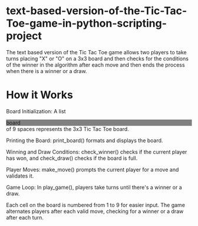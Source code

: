 # text-based-version-of-the-Tic-Tac-Toe-game-in-python-scripting-project
The text based version of the Tic Tac Toe game allows two players to take turns placing "X" or "O" on a 3x3 board and then checks for the conditions of the winner in the algorithm after each move and then ends the process when there is a winner or a draw.

# How it Works 
Board Initialization: A list <div style='background-color:gray'>board</div> of 9 spaces represents the 3x3 Tic Tac Toe board.

Printing the Board: print_board() formats and displays the board.

Winning and Draw Conditions: check_winner() checks if the current player has won, and check_draw() checks if the board is full.

Player Moves: make_move() prompts the current player for a move and validates it.

Game Loop: In play_game(), players take turns until there's a winner or a draw.

Each cell on the board is numbered from 1 to 9 for easier input. The game alternates players after each valid move, checking for a winner or a draw after each turn.
